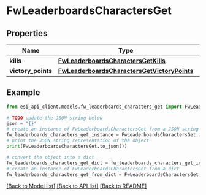 # FwLeaderboardsCharactersGet


## Properties

Name | Type | Description | Notes
------------ | ------------- | ------------- | -------------
**kills** | [**FwLeaderboardsCharactersGetKills**](FwLeaderboardsCharactersGetKills.md) |  | 
**victory_points** | [**FwLeaderboardsCharactersGetVictoryPoints**](FwLeaderboardsCharactersGetVictoryPoints.md) |  | 

## Example

```python
from esi_api_client.models.fw_leaderboards_characters_get import FwLeaderboardsCharactersGet

# TODO update the JSON string below
json = "{}"
# create an instance of FwLeaderboardsCharactersGet from a JSON string
fw_leaderboards_characters_get_instance = FwLeaderboardsCharactersGet.from_json(json)
# print the JSON string representation of the object
print(FwLeaderboardsCharactersGet.to_json())

# convert the object into a dict
fw_leaderboards_characters_get_dict = fw_leaderboards_characters_get_instance.to_dict()
# create an instance of FwLeaderboardsCharactersGet from a dict
fw_leaderboards_characters_get_from_dict = FwLeaderboardsCharactersGet.from_dict(fw_leaderboards_characters_get_dict)
```
[[Back to Model list]](../README.md#documentation-for-models) [[Back to API list]](../README.md#documentation-for-api-endpoints) [[Back to README]](../README.md)


